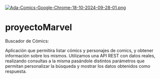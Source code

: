 [![Ada-Comics-Google-Chrome-18-10-2024-09-28-01.png](https://i.postimg.cc/VLB3Jsx1/Ada-Comics-Google-Chrome-18-10-2024-09-28-01.png)](https://postimg.cc/3dNL6hrb)

# proyectoMarvel

Buscador de Cómics:

Aplicación que permitira listar cómics y personajes de comics, y obtener información sobre los mismos. Utilizamos una API REST con datos reales, realizando consultas a la misma pasándole distintos parámetros que permitan personalizar la búsqueda y mostrar los datos obtenidos como respuesta.

